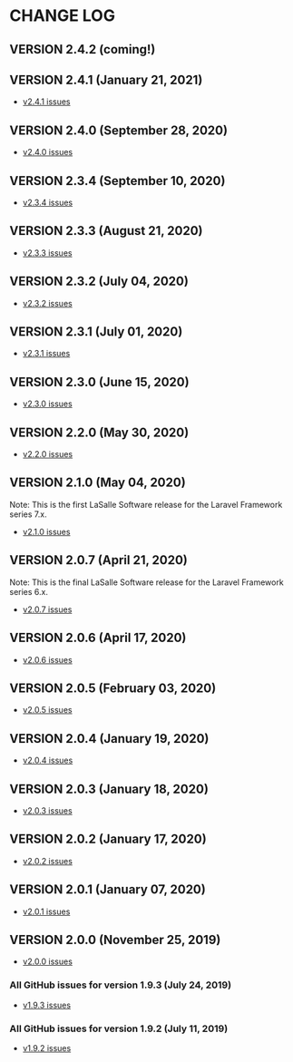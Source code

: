 # CHANGE LOG

## VERSION 2.4.2 (coming!)

## VERSION 2.4.1 (January 21, 2021)
* [v2.4.1 issues](https://github.com/LaSalleSoftware/ls-basicfrontend-app/milestone/19?closed=1)

## VERSION 2.4.0 (September 28, 2020)
* [v2.4.0 issues](https://github.com/LaSalleSoftware/ls-basicfrontend-app/milestone/18?closed=1)

## VERSION 2.3.4 (September 10, 2020)
* [v2.3.4 issues](https://github.com/LaSalleSoftware/ls-basicfrontend-app/milestone/17?closed=1)

## VERSION 2.3.3 (August 21, 2020)
* [v2.3.3 issues](https://github.com/LaSalleSoftware/ls-basicfrontend-app/milestone/16?closed=1)

## VERSION 2.3.2 (July 04, 2020)
* [v2.3.2 issues](https://github.com/LaSalleSoftware/ls-basicfrontend-app/milestone/15?closed=1)

## VERSION 2.3.1 (July 01, 2020)
* [v2.3.1 issues](https://github.com/LaSalleSoftware/ls-basicfrontend-app/milestone/14?closed=1)

## VERSION 2.3.0 (June 15, 2020)
* [v2.3.0 issues](https://github.com/LaSalleSoftware/ls-basicfrontend-app/milestone/13?closed=1)

## VERSION 2.2.0 (May 30, 2020)
* [v2.2.0 issues](https://github.com/LaSalleSoftware/ls-basicfrontend-app/milestone/12?closed=1)

## VERSION 2.1.0 (May 04, 2020)
Note: This is the first LaSalle Software release for the Laravel Framework series 7.x.
* [v2.1.0 issues](https://github.com/LaSalleSoftware/ls-basicfrontend-app/milestone/11?closed=1)

## VERSION 2.0.7 (April 21, 2020)
Note: This is the final LaSalle Software release for the Laravel Framework series 6.x.
* [v2.0.7 issues](https://github.com/LaSalleSoftware/ls-basicfrontend-app/milestone/10?closed=1)

## VERSION 2.0.6 (April 17, 2020)
* [v2.0.6 issues](https://github.com/LaSalleSoftware/ls-basicfrontend-app/milestone/9?closed=1)

## VERSION 2.0.5 (February 03, 2020)
* [v2.0.5 issues](https://github.com/LaSalleSoftware/ls-basicfrontend-app/milestone/8?closed=1)

## VERSION 2.0.4 (January 19, 2020)
* [v2.0.4 issues](https://github.com/LaSalleSoftware/ls-basicfrontend-app/milestone/7?closed=1)

## VERSION 2.0.3 (January 18, 2020)
* [v2.0.3 issues](https://github.com/LaSalleSoftware/ls-basicfrontend-app/milestone/6?closed=1)

## VERSION 2.0.2 (January 17, 2020)
* [v2.0.2 issues](https://github.com/LaSalleSoftware/ls-basicfrontend-app/milestone/5?closed=1)

## VERSION 2.0.1 (January 07, 2020)
* [v2.0.1 issues](https://github.com/LaSalleSoftware/ls-basicfrontend-app/milestone/4?closed=1)

## VERSION 2.0.0 (November 25, 2019)
* [v2.0.0 issues](https://github.com/LaSalleSoftware/ls-basicfrontend-app/milestone/3?closed=1)

### All GitHub issues for version 1.9.3 (July 24, 2019)
* [v1.9.3 issues](https://github.com/LaSalleSoftware/ls-basicfrontend-app/milestone/2?closed=1)

### All GitHub issues for version 1.9.2 (July 11, 2019)
* [v1.9.2 issues](https://github.com/LaSalleSoftware/ls-basicfrontend-app/milestone/1?closed=1)
